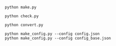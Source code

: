 ```
python make.py
```

```
python check.py
```

```
python convert.py
```
```
python make_config.py --config config.json
python make_config.py --config config_base.json
```
